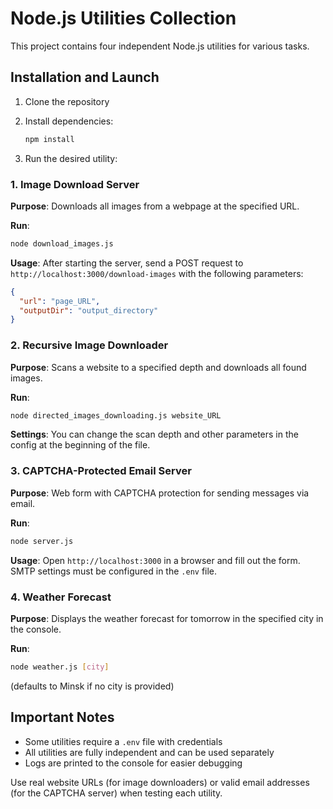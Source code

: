 # Node.js Utilities Collection

This project contains four independent Node.js utilities for various tasks.

## Installation and Launch

1. Clone the repository  
2. Install dependencies:  
  
   ```bash
   npm install
   ```  
3. Run the desired utility:

### 1. Image Download Server

**Purpose**: Downloads all images from a webpage at the specified URL.

**Run**:
```bash
node download_images.js
```

**Usage**: After starting the server, send a POST request to `http://localhost:3000/download-images` with the following parameters:
```json
{
  "url": "page_URL",
  "outputDir": "output_directory"
}
```

### 2. Recursive Image Downloader

**Purpose**: Scans a website to a specified depth and downloads all found images.

**Run**:
```bash
node directed_images_downloading.js website_URL
```

**Settings**: You can change the scan depth and other parameters in the config at the beginning of the file.

### 3. CAPTCHA-Protected Email Server

**Purpose**: Web form with CAPTCHA protection for sending messages via email.

**Run**:
```bash
node server.js
```

**Usage**: Open `http://localhost:3000` in a browser and fill out the form. SMTP settings must be configured in the `.env` file.

### 4. Weather Forecast

**Purpose**: Displays the weather forecast for tomorrow in the specified city in the console.

**Run**:
```bash
node weather.js [city]
```
(defaults to Minsk if no city is provided)

## Important Notes

- Some utilities require a `.env` file with credentials  
- All utilities are fully independent and can be used separately  
- Logs are printed to the console for easier debugging  

Use real website URLs (for image downloaders) or valid email addresses (for the CAPTCHA server) when testing each utility.